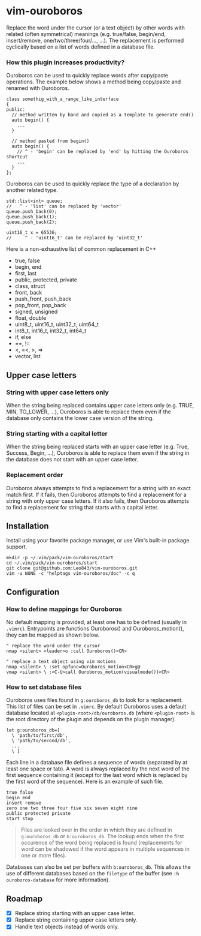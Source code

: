 # vim-ouroboros

Replace the word under the cursor (or a text object) by other words with related
(often symmetrical) meanings (e.g. true/false, begin/end, insert/remove,
one/two/three/four/..., ...). The replacement is performed cyclically based on a
list of words defined in a database file.

### How this plugin increases productivity?

Ouroboros can be used to quickly replace words after copy/paste operations. The
example below shows a method being copy/paste and renamed with Ouroboros.

```
class somethig_with_a_range_like_interface
{
public:
  // method written by hand and copied as a template to generate end()
  auto begin() {
    ...
  }

  // method pasted from begin()
  auto begin() {
    // ^ - 'begin' can be replaced by 'end' by hitting the Ouroboros shortcut
    ...
  }
};
```

Ouroboros can be used to quickly replace the type of a declaration by another
related type.

```
std::list<int> queue;
//   ^ - 'list' can be replaced by 'vector'
queue.push_back(0);
queue.push_back(1);
queue.push_back(2);
```

```
uint16_t x = 65536;
//     ^ - 'uint16_t' can be replaced by 'uint32_t'
```

Here is a non-exhaustive list of common replacement in C++
- true, false
- begin, end
- first, last
- public, protected, private
- class, struct
- front, back
- push_front, push_back
- pop_front, pop_back
- signed, unsigned
- float, double
- uint8_t, uint16_t, uint32_t, uint64_t
- int8_t, int16_t, int32_t, int64_t
- if, else
- ==, !=
- <, =<, >, =>
- vector, list

## Upper case letters

### String with upper case letters only

When the string being replaced contains upper case letters only (e.g. TRUE, MIN,
TO_LOWER, ...), Ouroboros is able to replace them even if the database only
contains the lower case version of the string.

### String starting with a capital letter

When the string being replaced starts with an upper case letter (e.g. True,
Success, Begin, ...), Ouroboros is able to replace them even if the string in
the database does not start with an upper case letter.

### Replacement order

Ouroboros always attempts to find a replacement for a string with an exact match
first. If it fails, then Ouroboros attempts to find a replacement for a string
with only upper case letters. If it also fails, then Ouroboros attempts to find
a replacement for string that starts with a capital letter.

## Installation

Install using your favorite package manager, or use Vim's built-in package
support.

```
mkdir -p ~/.vim/pack/vim-ouroboros/start
cd ~/.vim/pack/vim-ouroboros/start
git clone git@github.com:Leo843/vim-ouroboros.git
vim -u NONE -c "helptags vim-ouroboros/doc" -c q
```

## Configuration

### How to define mappings for Ouroboros

No default mapping is provided, at least one has to be defined (usually in
`.vimrc`). Entrypoints are functions Ouroboros() and Ouroboros_motion(), they
can be mapped as shown below.

```
" replace the word under the cursor
nmap <silent> <leader>o :call Ouroboros()<CR>

" replace a text object using vim motions
nmap <silent> \ :set opfunc=Ouroboros_motion<CR>g@
vmap <silent> \ :<C-U>call Ouroboros_motion(visualmode())<CR>
```

### How to set database files

Ouroboros uses files found in `g:ouroboros_db` to look for a replacement. This
list of files can be set in `.vimrc`. By default Ouroboros uses a default
database located at `<plugin-root>/db/ouroboros.db` (where `<plugin-root>` is
the root directory of the plugin and depends on the plugin manager).

```
let g:ouroboros_db=[
  \ 'path/to/first/db',
  \ 'path/to/second/db',
  ...
  \ ]
```

Each line in a database file defines a sequence of words (separated by at least
one space or tab). A word is always replaced by the next word of the first
sequence containing it (except for the last word which is replaced by the first
word of the sequence). Here is an example of such file.

```
true false
begin end
insert remove
zero one two three four five six seven eight nine
public protected private
start stop
```

> Files are looked over in the order in which they are defined in
> `g:ouroboros_db` or `b:ouroboros_db`. The lookup ends when the first occurence
> of the word being replaced is found (replacements for word can be shadowed if
> the word appears in multiple sequences in one or more files).

Databases can also be set per buffers with `b:ouroboros_db`. This allows the use
of different databases based on the `filetype` of the buffer (see `:h
ouroboros-database` for more information).

## Roadmap

- [x] Replace string starting with an upper case letter.
- [x] Replace string containing upper case letters only.
- [x] Handle text objects instead of words only.
